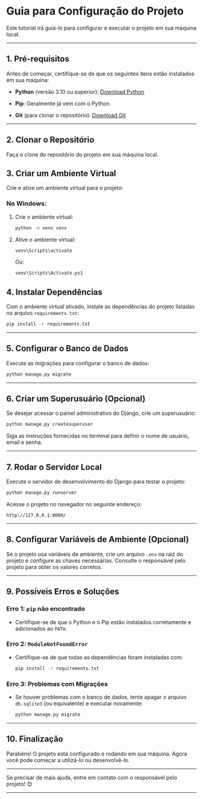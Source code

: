 # **Guia para Configuração do Projeto**

Este tutorial irá guiá-lo para configurar e executar o projeto em sua máquina local.

---

## **1. Pré-requisitos**

Antes de começar, certifique-se de que os seguintes itens estão instalados em sua máquina:

- **Python** (versão 3.10 ou superior): [Download Python](https://www.python.org/downloads/)
- **Pip**: Geralmente já vem com o Python.

- **Git** (para clonar o repositório): [Download Git](https://git-scm.com/)

---

## **2. Clonar o Repositório**

Faça o clone do repositório do projeto em sua máquina local.

## **3. Criar um Ambiente Virtual**

Crie e ative um ambiente virtual para o projeto:

### **No Windows**:
1. Crie o ambiente virtual:
   ```bash
   python -m venv venv
   ```

2. Ative o ambiente virtual:
   ```bash
   venv\Scripts\activate
   ```

   Ou:
    ```bash
   venv\Scripts\Activate.ps1  
   ```


## **4. Instalar Dependências**

Com o ambiente virtual ativado, instale as dependências do projeto listadas no arquivo `requirements.txt`:

```bash
pip install -r requirements.txt
```

---

## **5. Configurar o Banco de Dados**

Execute as migrações para configurar o banco de dados:

```bash
python manage.py migrate
```

---

## **6. Criar um Superusuário (Opcional)**

Se desejar acessar o painel administrativo do Django, crie um superusuário:

```bash
python manage.py createsuperuser
```

Siga as instruções fornecidas no terminal para definir o nome de usuário, email e senha.

---

## **7. Rodar o Servidor Local**

Execute o servidor de desenvolvimento do Django para testar o projeto:

```bash
python manage.py runserver
```

Acesse o projeto no navegador no seguinte endereço:
```
http://127.0.0.1:8000/
```

---

## **8. Configurar Variáveis de Ambiente (Opcional)**

Se o projeto usa variáveis de ambiente, crie um arquivo `.env` na raiz do projeto e configure as chaves necessárias. Consulte o responsável pelo projeto para obter os valores corretos.

---

## **9. Possíveis Erros e Soluções**

### **Erro 1: `pip` não encontrado**
- Certifique-se de que o Python e o Pip estão instalados corretamente e adicionados ao `PATH`.

### **Erro 2: `ModuleNotFoundError`**
- Certifique-se de que todas as dependências foram instaladas com:
  ```bash
  pip install -r requirements.txt
  ```

### **Erro 3: Problemas com Migrações**
- Se houver problemas com o banco de dados, tente apagar o arquivo `db.sqlite3` (ou equivalente) e executar novamente:
  ```bash
  python manage.py migrate
  ```

---

## **10. Finalização**

Parabéns! O projeto está configurado e rodando em sua máquina. Agora você pode começar a utilizá-lo ou desenvolvê-lo.

---

Se precisar de mais ajuda, entre em contato com o responsável pelo projeto! 😊

---